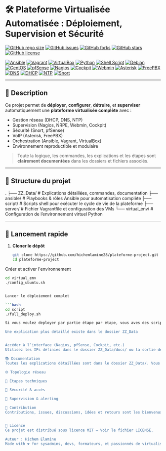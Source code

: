 # 🛠️ Plateforme Virtualisée Automatisée : Déploiement, Supervision et Sécurité

[![GitHub repo size](https://img.shields.io/github/repo-size/hichemlamine28/nom-du-repo?style=flat-square)](https://github.com/hichemlamine28/nom-du-repo)
[![GitHub issues](https://img.shields.io/github/issues/hichemlamine28/nom-du-repo?style=flat-square)](https://github.com/hichemlamine28/nom-du-repo/issues)
[![GitHub forks](https://img.shields.io/github/forks/hichemlamine28/nom-du-repo?style=flat-square)](https://github.com/hichemlamine28/nom-du-repo/network)
[![GitHub stars](https://img.shields.io/github/stars/hichemlamine28/nom-du-repo?style=flat-square)](https://github.com/hichemlamine28/nom-du-repo/stargazers)
[![GitHub license](https://img.shields.io/github/license/hichemlamine28/nom-du-repo?style=flat-square)](LICENSE)

<!-- Technologies -->
[![Ansible](https://img.shields.io/badge/Ansible-EE0000?style=flat-square&logo=ansible&logoColor=white)](https://www.ansible.com/)
[![Vagrant](https://img.shields.io/badge/Vagrant-1563FF?style=flat-square&logo=vagrant&logoColor=white)](https://www.vagrantup.com/)
[![VirtualBox](https://img.shields.io/badge/VirtualBox-183A61?style=flat-square&logo=virtualbox&logoColor=white)](https://www.virtualbox.org/)
[![Python](https://img.shields.io/badge/Python-3776AB?style=flat-square&logo=python&logoColor=white)](https://www.python.org/)
[![Shell Script](https://img.shields.io/badge/Shell-Bash-4EAA25?style=flat-square&logo=gnu-bash&logoColor=white)](https://www.gnu.org/software/bash/)
[![Debian](https://img.shields.io/badge/Debian-A81D33?style=flat-square&logo=debian&logoColor=white)](https://www.debian.org/)
[![CentOS](https://img.shields.io/badge/CentOS-262577?style=flat-square&logo=centos&logoColor=white)](https://www.centos.org/)
[![pfSense](https://img.shields.io/badge/pfSense-1D365D?style=flat-square&logo=pfsense&logoColor=white)](https://www.pfsense.org/)
[![Nagios](https://img.shields.io/badge/Nagios-000000?style=flat-square&logo=nagios&logoColor=white)](https://www.nagios.org/)
[![Cockpit](https://img.shields.io/badge/Cockpit-001F3F?style=flat-square)](https://cockpit-project.org/)
[![Webmin](https://img.shields.io/badge/Webmin-2D76B9?style=flat-square)](https://www.webmin.com/)
[![Asterisk](https://img.shields.io/badge/Asterisk-FF7A24?style=flat-square)](https://www.asterisk.org/)
[![FreePBX](https://img.shields.io/badge/FreePBX-009444?style=flat-square)](https://www.freepbx.org/)
[![DNS](https://img.shields.io/badge/DNS-BIND9-blue?style=flat-square)](https://www.isc.org/bind/)
[![DHCP](https://img.shields.io/badge/DHCP-Server-lightgrey?style=flat-square)]()
[![NTP](https://img.shields.io/badge/NTP-TimeSync-informational?style=flat-square)]()
[![Snort](https://img.shields.io/badge/Snort-DA1F26?style=flat-square)](https://www.snort.org/)

---

## 📘 Description

Ce projet permet de **déployer**, **configurer**, **détruire**, et **superviser** automatiquement une **plateforme virtualisée complète** avec :

- Gestion réseau (DHCP, DNS, NTP)
- Supervision (Nagios, NRPE, Webmin, Cockpit)
- Sécurité (Snort, pfSense)
- VoIP (Asterisk, FreePBX)
- Orchestration (Ansible, Vagrant, VirtualBox)
- Environnement reproductible et modulaire

> Toute la logique, les commandes, les explications et les étapes sont **clairement documentées** dans les dossiers et fichiers associés.

---

## 📁 Structure du projet

.
├── ZZ_Data/ # Explications détaillées, commandes, documentation
├── ansible/ # Playbooks & rôles Ansible pour automatisation complète
├── script/ # Scripts shell pour exécuter le cycle de vie de la plateforme
├── server/ # Fichier Vagrantfile et configuration des VMs
└── virtual_env/ # Configuration de l’environnement virtuel Python


---

## 🚀 Lancement rapide

1. **Cloner le dépôt**
   ```bash
   git clone https://github.com/hichemlamine28/plateforme-project.git
   cd plateforme-project

Créer et activer l'environnement

```bash
cd virtual_env
./config_ubuntu.sh


Lancer le déploiement complet

```bash
cd script
./full_deploy.sh

Si vous voulez deployer par partie étape par étape, vous aves des scripts séparés appelant le splaybooks ansible, sinon deployer via ansible directement, l'inventaire est dynamique.

Une explication plus détaillé existe dans le dossier ZZ_Data


Accéder à l’interface (Nagios, pfSense, Cockpit, etc.)
Utilisez les IPs définies dans le dossier ZZ_Data/docs/ ou la sortie des playbooks

📚 Documentation
Toutes les explications détaillées sont dans le dossier ZZ_Data/. Vous y trouverez :

🌐 Topologie réseau

🔧 Étapes techniques

🔐 Sécurité & accès

📡 Supervision & alerting

🤝 Contribution
Contributions, issues, discussions, idées et retours sont les bienvenus !


📄 Licence
Ce projet est distribué sous licence MIT — Voir le fichier LICENSE.

Auteur : Hichem Elamine
Made with ❤️ for sysadmins, devs, formateurs, et passionnés de virtualisation
